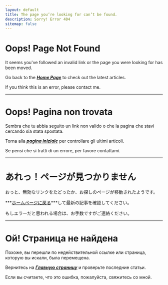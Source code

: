 ```yaml
---
layout: default
title: The page you’re looking for can’t be found.
description: Sorry! Error 404
sitemap: false
---
```


# Oops! Page Not Found

It seems you've followed an invalid link or the page you were looking for has been moved.

Go back to the ***[Home Page](/)*** to check out the latest articles.

If you think this is an error, please contact me.

---

# Oops! Pagina non trovata

Sembra che tu abbia seguito un link non valido o che la pagina che stavi cercando sia stata spostata.

Torna alla ***[pagina iniziale](/)*** per controllare gli ultimi articoli.

Se pensi che si tratti di un errore, per favore contattami.

---

# あれっ！ページが見つかりません

おっと、無効なリンクをたどったか、お探しのページが移動されたようです。

***[ホームページに戻る](/)***して最新の記事を確認してください。

もしエラーだと思われる場合は、お手数ですがご連絡ください。

---

# Ой! Страница не найдена

Похоже, вы перешли по недействительной ссылке или страница, которую вы искали, была перемещена.

Вернитесь на ***[Главную страницу](/)*** и проверьте последние статьи.

Если вы считаете, что это ошибка, пожалуйста, свяжитесь со мной.
